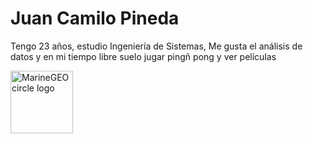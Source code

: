 # Juan Camilo Pineda

Tengo 23 años, estudio Ingeniería de Sistemas, Me gusta el análisis de datos y en mi tiempo libre suelo jugar pingñ pong y ver películas 

<img src="https://github.com/jcpinedav.png" alt="MarineGEO circle logo" style="height: 100px; width:100px;"/>
